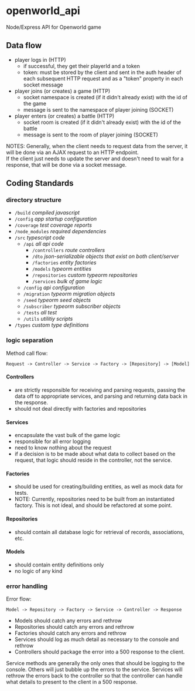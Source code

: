 # openworld_api

Node/Express API for Openworld game

## Data flow

- player logs in (HTTP)
    - if successful, they get their playerId and a token
    - token: must be stored by the client and sent in the auth header of each subsequent HTTP request and as a "token" property in each socket message
- player joins (or creates) a game (HTTP)
    - socket namespace is created (if it didn't already exist) with the id of the game
    - message is sent to the namespace of player joining (SOCKET)
- player enters (or creates) a battle (HTTP)
    - socket room is created (if it didn't already exist) with the id of the battle
    - message is sent to the room of player joining (SOCKET)

NOTES: Generally, when the client needs to request data from the server, it will be done via an AJAX request to an HTTP endpoint.  
If the client just needs to update the server and doesn't need to wait for a response, that will be done via a socket message.

## Coding Standards

### directory structure

* `/build` *compiled javascript*
* `/config` *app startup configuration*
* `/coverage` *test coverage reports*
* `/node_modules` *required dependencies*
* `/src` *typescript code*
  * `/api` *all api code*
    * `/controllers` *route controllers*
    * `/dto` *json-serializable objects that exist on both client/server*
    * `/factories` *entity factories*
    * `/models` *typeorm entities*
    * `/repositories` *custom typeorm repositories*
    * `/services` *bulk of game logic*
  * `/config` *api configuration*
  * `/migration` *typeorm migration objects*
  * `/seed` *typeorm seed objects*
  * `/subscriber` *typeorm subscriber objects*
  * `/tests` *all test*
  * `/utils` *utilitiy scripts*
* `/types` *custom type definitions*

### logic separation

Method call flow:

`Request -> Controller -> Service -> Factory -> [Repository] -> [Model]`

#### Controllers
- are strictly responsible for receiving and parsing requests, passing
  the data off to appropriate services, and parsing and returning data
  back in the response.
- should not deal directly with factories and repositories

#### Services
- encapsulate the vast bulk of the game logic
- responsible for all error logging
- need to know nothing about the request
- if a decision is to be made about what data to collect based on the
  request, that logic should reside in the controller, not the service.

#### Factories
- should be used for creating/building entities, as well as mock
  data for tests.
- NOTE: Currently, repositories need to be built from an instantiated
  factory.  This is not ideal, and should be refactored at some point.

#### Repositories
- should contain all database logic for retrieval of records,
  associations, etc.
  
#### Models
- should contain entity definitions only
- no logic of any kind

### error handling

Error flow:

`Model -> Repository -> Factory -> Service -> Controller -> Response`

- Models should catch any errors and rethrow
- Repositories should catch any errors and rethrow
- Factories should catch any errors and rethrow
- Services should log as much detail as necessary to the console and rethrow
- Controllers should package the error into a 500 response to the client.

Service methods are generally the only ones that should be logging to the console.  Others will just bubble up the errors to the service.  Services will rethrow the errors back to the controller so that the controller can handle what details to present to the client in a 500 response.
